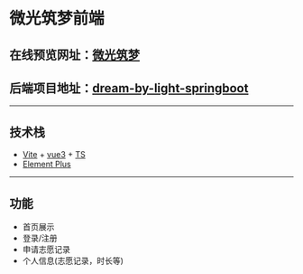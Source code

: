 # 微光筑梦前端
## 在线预览网址：[微光筑梦](https://bai-zhi-shen.github.io/dim-light-dream-vue/)
## 后端项目地址：[dream-by-light-springboot](https://github.com/Bai-Zhi-shen/dream-by-light-springboot)

---

## 技术栈
* [Vite](https://vitejs.cn/vite3-cn/) + [vue3](https://cn.vuejs.org/) + [TS](https://typescript.bootcss.com/)
* [Element Plus](https://element-plus.org/zh-CN/)

---

## 功能
* 首页展示
* 登录/注册
* 申请志愿记录
* 个人信息(志愿记录，时长等)